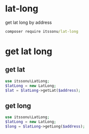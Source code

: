 # lat-long
get lat long by address

```cmd
composer require itssonu/lat-long
```

# get lat long
## get lat
```php
use itssonu\LatLong;
$latLong = new LatLong;
$lat = $latLong->getLat($address);
```
## get long
```php
use itssonu\LatLong;
$latLong = new LatLong;
$long = $latLong->getLong($address);
```